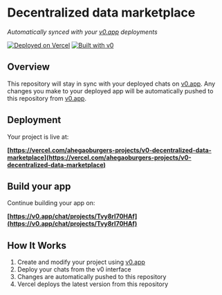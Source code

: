 # Decentralized data marketplace

*Automatically synced with your [v0.app](https://v0.app) deployments*

[![Deployed on Vercel](https://img.shields.io/badge/Deployed%20on-Vercel-black?style=for-the-badge&logo=vercel)](https://vercel.com/ahegaoburgers-projects/v0-decentralized-data-marketplace)
[![Built with v0](https://img.shields.io/badge/Built%20with-v0.app-black?style=for-the-badge)](https://v0.app/chat/projects/Tvy8rI70HAf)

## Overview

This repository will stay in sync with your deployed chats on [v0.app](https://v0.app).
Any changes you make to your deployed app will be automatically pushed to this repository from [v0.app](https://v0.app).

## Deployment

Your project is live at:

**[https://vercel.com/ahegaoburgers-projects/v0-decentralized-data-marketplace](https://vercel.com/ahegaoburgers-projects/v0-decentralized-data-marketplace)**

## Build your app

Continue building your app on:

**[https://v0.app/chat/projects/Tvy8rI70HAf](https://v0.app/chat/projects/Tvy8rI70HAf)**

## How It Works

1. Create and modify your project using [v0.app](https://v0.app)
2. Deploy your chats from the v0 interface
3. Changes are automatically pushed to this repository
4. Vercel deploys the latest version from this repository
